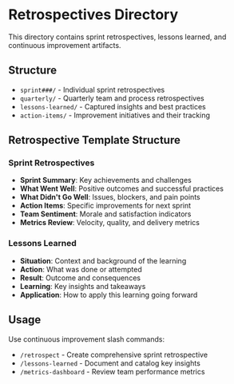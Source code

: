 # Retrospectives Directory

This directory contains sprint retrospectives, lessons learned, and continuous improvement artifacts.

## Structure

- `sprint###/` - Individual sprint retrospectives
- `quarterly/` - Quarterly team and process retrospectives
- `lessons-learned/` - Captured insights and best practices
- `action-items/` - Improvement initiatives and their tracking

## Retrospective Template Structure

### Sprint Retrospectives
- **Sprint Summary**: Key achievements and challenges
- **What Went Well**: Positive outcomes and successful practices
- **What Didn't Go Well**: Issues, blockers, and pain points
- **Action Items**: Specific improvements for next sprint
- **Team Sentiment**: Morale and satisfaction indicators
- **Metrics Review**: Velocity, quality, and delivery metrics

### Lessons Learned
- **Situation**: Context and background of the learning
- **Action**: What was done or attempted
- **Result**: Outcome and consequences
- **Learning**: Key insights and takeaways
- **Application**: How to apply this learning going forward

## Usage

Use continuous improvement slash commands:
- `/retrospect` - Create comprehensive sprint retrospective
- `/lessons-learned` - Document and catalog key insights
- `/metrics-dashboard` - Review team performance metrics
